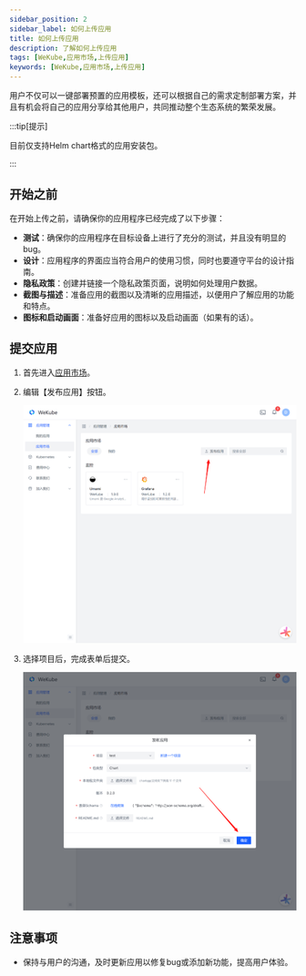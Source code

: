 ```yaml
---
sidebar_position: 2
sidebar_label: 如何上传应用
title: 如何上传应用
description: 了解如何上传应用
tags: [WeKube,应用市场,上传应用]
keywords: [WeKube,应用市场,上传应用]
---
```


用户不仅可以一键部署预置的应用模板，还可以根据自己的需求定制部署方案，并且有机会将自己的应用分享给其他用户，共同推动整个生态系统的繁荣发展。

:::tip[提示]

目前仅支持Helm chart格式的应用安装包。

:::

## 开始之前

在开始上传之前，请确保你的应用程序已经完成了以下步骤：

- **测试**：确保你的应用程序在目标设备上进行了充分的测试，并且没有明显的bug。
- **设计**：应用程序的界面应当符合用户的使用习惯，同时也要遵守平台的设计指南。
- **隐私政策**：创建并链接一个隐私政策页面，说明如何处理用户数据。
- **截图与描述**：准备应用的截图以及清晰的应用描述，以便用户了解应用的功能和特点。
- **图标和启动画面**：准备好应用的图标以及启动画面（如果有的话）。



## 提交应用

1. 首先进入[应用市场](https://wekube.com/zh-Hans/application/market)。

2. 编辑【发布应用】按钮。

   ![应用市场页面](./img/application-market-upload-tips.png)

3. 选择项目后，完成表单后提交。

   ![完成表单后提交](./img/application-market-submit.png)

   

   



## 注意事项

- 保持与用户的沟通，及时更新应用以修复bug或添加新功能，提高用户体验。